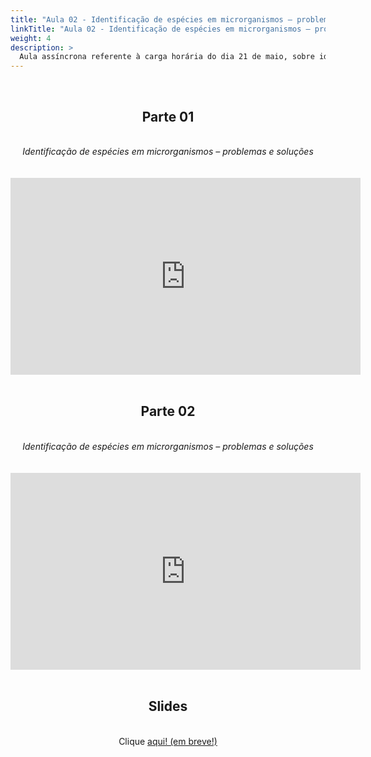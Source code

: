 ```yaml
---
title: "Aula 02 - Identificação de espécies em microrganismos – problemas e soluções. Proposição da atividade prática 1"
linkTitle: "Aula 02 - Identificação de espécies em microrganismos – problemas e soluções. Proposição da atividade prática 1"
weight: 4
description: >
  Aula assíncrona referente à carga horária do dia 21 de maio, sobre identificação de espécies em microrganismos – problemas e soluções, e com proposição da atividade prática 1
---
```


<br>
<div align="center">
<h2>Parte 01</h2>
<br>
<i>Identificação de espécies em microrganismos – problemas e soluções</i>
<br><br><br>
<iframe width="560" height="315" src="https://www.youtube.com/embed/g8Emzw0p-qU" frameborder="0" allow="accelerometer; autoplay; clipboard-write; encrypted-media; gyroscope; picture-in-picture" allowfullscreen></iframe>
<br><br>

<h2>Parte 02</h2>
<br>
<i>Identificação de espécies em microrganismos – problemas e soluções</i>
<br><br><br>
<iframe width="560" height="315" src="https://www.youtube.com/embed/gfH9cQV9Pq8" frameborder="0" allow="accelerometer; autoplay; clipboard-write; encrypted-media; gyroscope; picture-in-picture" allowfullscreen></iframe>
<br><br>

<h2>Slides</h2>
<br>
Clique <a href="https://github.com/desirrepetters/gstreinamentoeconsultoria/raw/master/userguide/content/pt-br/2024_01/aulas/slides/aula_01.pdf">aqui! (em breve!)</a>
</div>